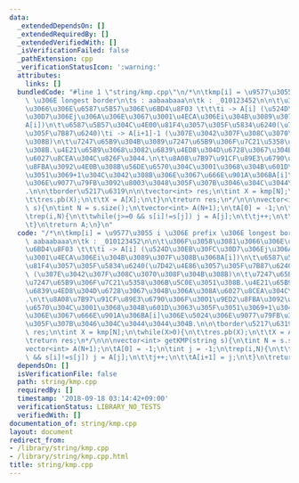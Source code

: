 ```yaml
---
data:
  _extendedDependsOn: []
  _extendedRequiredBy: []
  _extendedVerifiedWith: []
  _isVerificationFailed: false
  _pathExtension: cpp
  _verificationStatusIcon: ':warning:'
  attributes:
    links: []
  bundledCode: "#line 1 \"string/kmp.cpp\"\n/*\n\tkmp[i] = \u9577\u3055 i \u306E prefix\
    \ \u306E longest border\n\ts : aabaabaaa\n\tk : _010123452\n\n\t\u306F\u3058\u3081\
    \u3066\u306E\u6587\u5B57\u306E\u6BD4\u8F03 \t\t\ti -> A[i] (\u524D\u30EB\u30FC\
    \u30D7\u306Ej\u306A\u306E\u3067\u3001\u4ECA\u306Ei\u304B\u3089\u307F\u308B\u3068\
    A[i])\n\t\u6587\u5B57\u304C\u4E00\u81F4\u3057\u305F\u5834\u6240(\u7D42\u4E86\u3057\
    \u305F\u7B87\u6240)\ti -> A[i+1]-1 (\u307E\u3042\u307F\u308C\u3070\u308F\u304B\
    \u308B)\n\t\u7247\u65B9\u304B\u3089\u7247\u65B9\u306F\u7C21\u5358\u306B\u5C0E\u3051\
    \u308B.\u4E21\u65B9\u3068\u3082\u6839\u4ED8\u304D\u6728\u3067\u304B\u306A\u308A\
    \u6027\u8CEA\u304C\u826F\u3044.\n\t\u8A08\u7B97\u91CF\u89E3\u6790\u306F\u3001\u9ED2\
    \u8FBA\u3092\u4E0B\u308B\u56DE\u6570\u304C\u3001\u3068\u304B\u601D\u3063\u305F\
    \u3051\u3069+1\u304C\u3042\u308B\u306E\u3067\u666E\u901A\u306BA[i]\u306E\u5024\
    \u306E\u9077\u79FB\u3092\u8003\u3048\u305F\u307B\u3046\u304C\u3044\u3044\u304B\
    .\n\n\tborder\u5217\u6319\n\n\tvector<int> res;\n\tint X = kmp[N];\n\twhile(X>0){\n\
    \t\tres.pb(X);\n\t\tX = A[X];\n\t}\n\treturn res;\n*/\n\n\nvector<int> getKMP(string\
    \ s){\n\tint N = s.size();\n\tvector<int> A(N+1);\n\tA[0] = -1;\n\tint j = -1;\n\
    \trep(i,N){\n\t\twhile(j>=0 && s[i]!=s[j]) j = A[j];\n\t\tj++;\n\t\tA[i+1] = j;\n\
    \t}\n\treturn A;\n}\n"
  code: "/*\n\tkmp[i] = \u9577\u3055 i \u306E prefix \u306E longest border\n\ts :\
    \ aabaabaaa\n\tk : _010123452\n\n\t\u306F\u3058\u3081\u3066\u306E\u6587\u5B57\u306E\
    \u6BD4\u8F03 \t\t\ti -> A[i] (\u524D\u30EB\u30FC\u30D7\u306Ej\u306A\u306E\u3067\
    \u3001\u4ECA\u306Ei\u304B\u3089\u307F\u308B\u3068A[i])\n\t\u6587\u5B57\u304C\u4E00\
    \u81F4\u3057\u305F\u5834\u6240(\u7D42\u4E86\u3057\u305F\u7B87\u6240)\ti -> A[i+1]-1\
    \ (\u307E\u3042\u307F\u308C\u3070\u308F\u304B\u308B)\n\t\u7247\u65B9\u304B\u3089\
    \u7247\u65B9\u306F\u7C21\u5358\u306B\u5C0E\u3051\u308B.\u4E21\u65B9\u3068\u3082\
    \u6839\u4ED8\u304D\u6728\u3067\u304B\u306A\u308A\u6027\u8CEA\u304C\u826F\u3044\
    .\n\t\u8A08\u7B97\u91CF\u89E3\u6790\u306F\u3001\u9ED2\u8FBA\u3092\u4E0B\u308B\u56DE\
    \u6570\u304C\u3001\u3068\u304B\u601D\u3063\u305F\u3051\u3069+1\u304C\u3042\u308B\
    \u306E\u3067\u666E\u901A\u306BA[i]\u306E\u5024\u306E\u9077\u79FB\u3092\u8003\u3048\
    \u305F\u307B\u3046\u304C\u3044\u3044\u304B.\n\n\tborder\u5217\u6319\n\n\tvector<int>\
    \ res;\n\tint X = kmp[N];\n\twhile(X>0){\n\t\tres.pb(X);\n\t\tX = A[X];\n\t}\n\
    \treturn res;\n*/\n\n\nvector<int> getKMP(string s){\n\tint N = s.size();\n\t\
    vector<int> A(N+1);\n\tA[0] = -1;\n\tint j = -1;\n\trep(i,N){\n\t\twhile(j>=0\
    \ && s[i]!=s[j]) j = A[j];\n\t\tj++;\n\t\tA[i+1] = j;\n\t}\n\treturn A;\n}"
  dependsOn: []
  isVerificationFile: false
  path: string/kmp.cpp
  requiredBy: []
  timestamp: '2018-09-18 03:14:42+09:00'
  verificationStatus: LIBRARY_NO_TESTS
  verifiedWith: []
documentation_of: string/kmp.cpp
layout: document
redirect_from:
- /library/string/kmp.cpp
- /library/string/kmp.cpp.html
title: string/kmp.cpp
---
```

